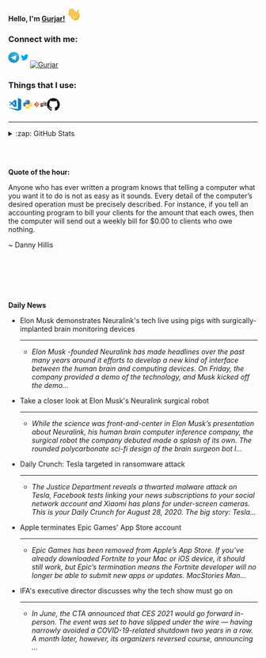 #### Hello, I'm [Gurjar!](https://GurjarKing.github.io) <img src="https://raw.githubusercontent.com/ABSphreak/ABSphreak/master/gifs/Hi.gif" width="30px"></h2>


### Connect with me:

[<img align="left" alt="Gurjar | Telegram" width="22px" src="https://raw.githubusercontent.com/github/explore/80688e429a7d4ef2fca1e82350fe8e3517d3494d/topics/telegram/telegram.png" />][Telegram]
[<img align="left" alt="Gurjar | Twitter" width="22px" src="https://raw.githubusercontent.com/github/explore/80688e429a7d4ef2fca1e82350fe8e3517d3494d/topics/twitter/twitter.png" />][Twitter]

<br > <a href="https://github.com/GurjarKing"><img src="https://komarev.com/ghpvc/?username=GurjarKing" alt="Gurjar" /></a> <br />

<!-- <br >

![](https://visitor-badge.glitch.me/badge?page_id=GurjarKing)

<br /> -->

### Things that I use:

[<img align="left" alt="Visual Studio Code" width="26px" src="https://raw.githubusercontent.com/github/explore/80688e429a7d4ef2fca1e82350fe8e3517d3494d/topics/visual-studio-code/visual-studio-code.png" />][VSCode]
[<img align="left" alt="Python" width="26px" src="https://raw.githubusercontent.com/github/explore/80688e429a7d4ef2fca1e82350fe8e3517d3494d/topics/python/python.png" />][Python]
[<img align="left" alt="Git" width="26px" src="https://raw.githubusercontent.com/github/explore/80688e429a7d4ef2fca1e82350fe8e3517d3494d/topics/git/git.png" />][Git]
[<img align="left" alt="GitHub" width="26px" src="https://raw.githubusercontent.com/github/explore/78df643247d429f6cc873026c0622819ad797942/topics/github/github.png" />][Github]

<br />
<br />

---
<details>
  <summary>:zap: GitHub Stats</summary>

<img align="left" alt="Gurjar's Github Stats" src="https://github-readme-stats.vercel.app/api?username=GurjarKing&show_icons=true&hide_border=true&count_private=true&include_all_commit=true&theme=algolia" />

</details>

<!-- ### 🔔 My latest tweet
<a href="https://twitter.com/Gurjar_King43" target="_blank">
	<img src="https://github.com/GurjarKing/GurjarKing/raw/master/tweet.png" width="70%" align="center" alt="Click to view on Twitter" title="My latest tweet, as an image"/>
</a> -->
<br>

<pre>

</pre>

**Quote of the hour:**

Anyone who has ever written a program knows that telling a computer what you want it to do is not as easy as it sounds. Every detail of the computer’s desired operation must be precisely described. For instance, if you tell an accounting program to bill your clients for the amount that each owes, then the computer will send out a weekly bill for $0.00 to clients who owe nothing.

~ Danny Hillis
<pre>

</pre>
<br>
<pre>


</pre>
<strong>Daily News</strong>
  
  - Elon Musk demonstrates Neuralink's tech live using pigs with surgically-implanted brain monitoring devices
     <hr/>
     
      - *Elon Musk -founded Neuralink has made headlines over the past many years around it efforts to develop a new kind of interface between the human brain and computing devices. On Friday, the company provided a demo of the technology, and Musk kicked off the demo…*
     
  - Take a closer look at Elon Musk's Neuralink surgical robot
      <hr/>
      
      - *While the science was front-and-center in Elon Musk’s presentation about Neuralink, his human brain computer inference company, the surgical robot the company debuted made a splash of its own. The rounded polycarbonate sci-fi design of the brain surgeon bot l…*
      
  - Daily Crunch: Tesla targeted in ransomware attack
      <hr/>
      
      - *The Justice Department reveals a thwarted malware attack on Tesla, Facebook tests linking your news subscriptions to your social network account and Xiaomi has plans for under-screen cameras. This is your Daily Crunch for August 28, 2020. The big story: Tesla…*
      
  - Apple terminates Epic Games' App Store account
      <hr/>
      
      - *Epic Games has been removed from Apple’s App Store. If you’ve already downloaded Fortnite to your Mac or iOS device, it should still work, but Epic’s termination means the Fortnite developer will no longer be able to submit new apps or updates. MacStories Man…*
       
  - IFA's executive director discusses why the tech show must go on
      <hr/>
       
       - *In June, the CTA announced that CES 2021 would go forward in-person. The event was set to have slipped under the wire — having narrowly avoided a COVID-19-related shutdown two years in a row. A month later, however, its organizers reversed course, announcing …*
      

<br />

[VSCode]: https://code.visualstudio.com/
[Python]: https://www.python.org/
[Git]: https://git-scm.com/
[Github]: https://github.com/
[Telegram]: https://t.me/Gurjar_King/
[Twitter]: https://twitter.com/Gurjar_King43/
